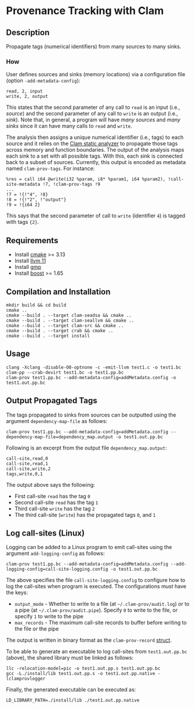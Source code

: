 # Provenance Tracking with Clam # 

## Description ## 

Propagate tags (numerical identifiers) from many sources to many
sinks.

### How ### 

User defines sources and sinks (memory locations) via a
configuration file (option `-add-metadata-config`):

```
read, 2, input
write, 2, output
```

This states that the second parameter of any call to `read` is an
input (i.e., _source_) and the second parameter of any call to `write`
is an output (i.e., _sink_).  Note that, in general, a program will
have _many sources_ and _many sinks_ since it can have many calls to
`read` and `write`.

The analysis then assigns a unique numerical identifier (i.e., tags)
to each source and it relies on
the [Clam static analyzer](https://github.com/seahorn/clam) to
propagate those tags across memory and function boundaries. The output
of the analysis maps each sink to a set with all possible
tags. With this, each sink is connected back to a subset of
sources. Currently, this output is encoded as metadata named
`clam-prov-tags`. For instance:

```
%res = call i64 @write(i32 %param, i8* %param1, i64 %param2), !call-site-metadata !7, !clam-prov-tags !9
...
!7 = !{!"4", !8}
!8 = !{!"2", !"output"}
!9 = !{i64 2}

```

This says that the second parameter of call to `write` (identifier
`4`) is tagged with tags `{2}`.

  

## Requirements ##

- Install [cmake](https://cmake.org/) >= 3.13 
- Install [llvm 11](https://releases.llvm.org/download.html)
- Install [gmp](https://gmplib.org/)
- Install [boost](https://www.boost.org/) >= 1.65

## Compilation and Installation ##

```
mkdir build && cd build
cmake ..
cmake --build . --target clam-seadsa && cmake ..
cmake --build . --target clam-seallvm && cmake ..
cmake --build . --target clam-src && cmake ..
cmake --build . --target crab && cmake ..
cmake --build . --target install
```

## Usage ##

```
clang -Xclang -disable-O0-optnone -c -emit-llvm test1.c -o test1.bc
clam-pp --crab-devirt test1.bc -o test1.pp.bc
clam-prov test1.pp.bc --add-metadata-config=addMetadata.config -o test1.out.pp.bc

```

## Output Propagated Tags ##

The tags propagated to sinks from sources can be outputted using the argument `dependency-map-file` as follows:

```
clam-prov test1.pp.bc --add-metadata-config=addMetadata.config --dependency-map-file=dependency_map.output -o test1.out.pp.bc
```

Following is an excerpt from the output file `dependency_map.output`:

```
call-site,read,0
call-site,read,1
call-site,write,2
tags,write,0,1
```

The output above says the following:
* First call-site `read` has the tag `0`
* Second call-site `read` has the tag `1`
* Third call-site `write` has the tag `2`
* The third call-site (`write`) has the propagated tags `0`, and `1`

## Log call-sites (Linux) ##

Logging can be added to a Linux program to emit call-sites using the argument `add-logging-config` as follows:

```
clam-prov test1.pp.bc --add-metadata-config=addMetadata.config --add-logging-config=call-site-logging.config -o test1.out.pp.bc
```

The above specifies the file `call-site-logging.config` to configure how to log the call-sites when program is executed. The configurations must have the keys:
* `output_mode` - Whether to write to a file (at `~/.clam-prov/audit.log`) or to a pipe (at `~/.clam-prov/audit.pipe`). Specify `0` to write to the file, or specify `1` to write to the pipe
* `max_records` - The maximum call-site records to buffer before writing to the file or the pipe

The output is written in binary format as the `clam-prov-record` [struct](https://github.com/SRI-CSL/clam-prov/blob/master/src/Logging/clam-prov-logger.h#L32).

To be able to generate an executable to log call-sites from `test1.out.pp.bc` (above), the shared library must be linked as follows:

```
llc -relocation-model=pic -o test1.out.pp.s test1.out.pp.bc
gcc -L./install/lib test1.out.pp.s -o test1.out.pp.native -lclamprovlogger
```

Finally, the generated executable can be executed as:

```
LD_LIBRARY_PATH=./install/lib ./test1.out.pp.native
```
